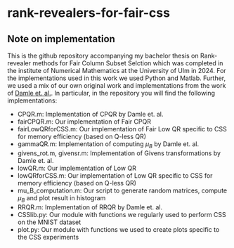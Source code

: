 # rank-revealers-for-fair-css

## Note on implementation
This is the github repository accompanying my bachelor thesis on Rank-revealer methods for Fair Column Subset Selction which was completed in the institute of Numerical Mathematics at the University of Ulm in 2024. For the implementations used in this work we used Python and Matlab. Further, we used a mix of our own original work and implementations from the work of [Damle et. al.](https://arxiv.org/abs/2405.04330). In particular, in the repository you will find the following implementations:

- CPQR.m: Implementation of CPQR by Damle et. al.
- fairCPQR.m: Our implementation of Fair CPQR
- fairLowQRforCSS.m: Our implementation of Fair Low QR specific to CSS for memory efficiency (based on Q-less QR)
- gammaQR.m: Implementation of computing $\mu_B$ by Damle et. al.
- givens_rot.m, givensr.m: Implementation of Givens transformations by Damle et. al.
- lowQR.m: Our implementation of Low QR
- lowQRforCSS.m: Our implementation of Low QR specific to CSS for memory efficiency (based on Q-less QR)
- mu_B_computation.m: Our script to generate random matrices, compute $\mu_B$ and plot result in histogram
- RRQR.m: Implementation of RRQR by Damle et. al.
- CSSlib.py: Our module with functions we regularly used to perform CSS on the MNIST dataset
- plot.py: Our module with functions we used to create plots specific to the CSS experiments
